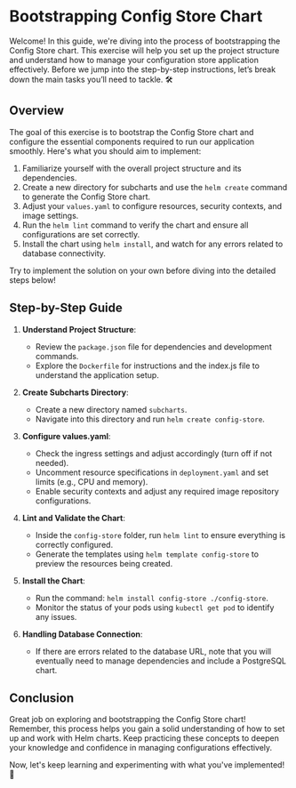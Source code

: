 # Bootstrapping Config Store Chart

Welcome! In this guide, we're diving into the process of bootstrapping the Config Store chart. This exercise will help you set up the project structure and understand how to manage your configuration store application effectively. Before we jump into the step-by-step instructions, let’s break down the main tasks you’ll need to tackle. 🛠️

## Overview

The goal of this exercise is to bootstrap the Config Store chart and configure the essential components required to run our application smoothly. Here's what you should aim to implement:

1. Familiarize yourself with the overall project structure and its dependencies.
2. Create a new directory for subcharts and use the `helm create` command to generate the Config Store chart.
3. Adjust your `values.yaml` to configure resources, security contexts, and image settings.
4. Run the `helm lint` command to verify the chart and ensure all configurations are set correctly.
5. Install the chart using `helm install`, and watch for any errors related to database connectivity.

Try to implement the solution on your own before diving into the detailed steps below!

## Step-by-Step Guide

1. **Understand Project Structure**:

   - Review the `package.json` file for dependencies and development commands.
   - Explore the `Dockerfile` for instructions and the index.js file to understand the application setup.

2. **Create Subcharts Directory**:

   - Create a new directory named `subcharts`.
   - Navigate into this directory and run `helm create config-store`.

3. **Configure values.yaml**:

   - Check the ingress settings and adjust accordingly (turn off if not needed).
   - Uncomment resource specifications in `deployment.yaml` and set limits (e.g., CPU and memory).
   - Enable security contexts and adjust any required image repository configurations.

4. **Lint and Validate the Chart**:

   - Inside the `config-store` folder, run `helm lint` to ensure everything is correctly configured.
   - Generate the templates using `helm template config-store` to preview the resources being created.

5. **Install the Chart**:

   - Run the command: `helm install config-store ./config-store`.
   - Monitor the status of your pods using `kubectl get pod` to identify any issues.

6. **Handling Database Connection**:
   - If there are errors related to the database URL, note that you will eventually need to manage dependencies and include a PostgreSQL chart.

## Conclusion

Great job on exploring and bootstrapping the Config Store chart! Remember, this process helps you gain a solid understanding of how to set up and work with Helm charts. Keep practicing these concepts to deepen your knowledge and confidence in managing configurations effectively.

Now, let's keep learning and experimenting with what you've implemented! 🚀
